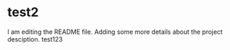 # test2
I am editing the README file. Adding some more details about the project desciption.
test123

